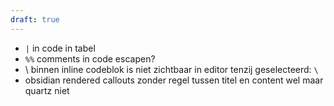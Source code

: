 ```yaml
---
draft: true
---
```


- `|` in code in tabel
- `%%` comments in code escapen?
- \\ binnen inline codeblok is niet zichtbaar in editor tenzij geselecteerd: `\`
- obsidian rendered callouts zonder regel tussen titel en content wel maar quartz niet